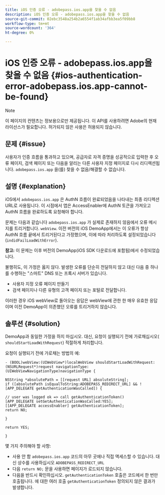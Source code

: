 ```yaml
---
title: iOS 인증 오류 - adobepass.ios.app을 찾을 수 없음
description: iOS 인증 오류 - adobepass.ios.app을 찾을 수 없음
source-git-commit: 02ebc3548a254b2a6554f1ab34afbb3ea5f09bb8
workflow-type: tm+mt
source-wordcount: '364'
ht-degree: 0%

---
```


# iOS 인증 오류 - adobepass.ios.app을 찾을 수 없음 {#ios-authentication-error-adobepass.ios.app-cannot-be-found}

>[!NOTE]
>
>이 페이지의 컨텐츠는 정보용으로만 제공됩니다. 이 API를 사용하려면 Adobe의 현재 라이선스가 필요합니다. 허가되지 않은 사용은 허용되지 않습니다.

## 문제 {#issue}

사용자가 인증 흐름을 통과하고 있으며, 공급자로 자격 증명을 성공적으로 입력한 후 오류 페이지, 검색 페이지 또는 다음을 알리는 다른 사용자 지정 페이지로 다시 리디렉션됩니다. `adobepass.ios.app` 을(를) 찾을 수 없음/해결할 수 없습니다.

## 설명 {#explanation}

iOS에서 `adobepass.ios.app` 은 AuthN 흐름이 완료되었음을 나타내는 최종 리디렉션 URL로 사용됩니다. 이 시점에서 앱은 AccessEnabler에 AuthN 토큰을 가져오고 AuthN 흐름을 완료하도록 요청해야 합니다.

문제는 다음과 같습니다 `adobepass.ios.app` 가 실제로 존재하지 않음에서 오류 메시지를 트리거합니다. `webView`. 이전 버전의 iOS DemoApp에서는 이 오류가 항상 AuthN 흐름 끝에서 트리거된다고 가정했으며, 이에 따라 처리하도록 설정되었습니다(`indidFailLoadWithError`).

**참고:** 이 문제는 이후 버전의 DemoApp(iOS SDK 다운로드에 포함됨)에서 수정되었습니다.

불행히도, 이 가정은 옳지 않다. 발생한 오류를 단순히 전달하지 않고 대신 다음 중 하나를 수행하는 &quot;스마트&quot; DNS 또는 프록시 서버가 있습니다.

- 사용자 지정 오류 페이지 만들기
- 검색 페이지나 다른 유형의 고객 페이지 또는 포털로 전달합니다.

이러한 경우 iOS webView로 돌아오는 응답은 webView에 관한 한 매우 유효한 응답이며 이전 DemoApp이 의존했던 오류를 트리거하지 않습니다.

## 솔루션 {#solution}

DemoApp과 동일한 가정을 하지 마십시오. 대신, 요청이 실행되기 전에 가로채십시오( `shouldStartLoadWithRequest`) 적절하게 처리합니다.

요청이 실행되기 전에 가로채는 방법의 예:

```obj-c
- (BOOL)webView:(UIWebView*)localWebView shouldStartLoadWithRequest:(NSURLRequest*)request navigationType:(UIWebViewNavigationType)navigationType {

NSString *absolutePath = [[request URL] absoluteString]; 
if ([absolutePath isEqualToString:ADOBEPASS_REDIRECT_URL] && ![APP_DELEGATE getAuthenticationWasCalled]) {

// user was logged ok => call getAuthenticationToken() 
[APP_DELEGATE setGetAuthenticationWasCalled:YES]; 
[[APP_DELEGATE accessEnabler] getAuthenticationToken];
return NO;

}

return YES;

}
```

몇 가지 주의해야 할 사항:

- 사용 안 함 `adobepass.ios.app` 코드의 아무 곳에나 직접 액세스할 수 있습니다. 대신 상수를 사용하십시오 `ADOBEPASS_REDIRECT_URL`
- 다음 `return NO;` 문을 사용하면 페이지가 로드되지 않습니다.
- 다음을 반드시 확인하십시오. `getAuthenticationToken` 호출은 코드에서 한 번만 호출됩니다. 에 대한 여러 호출 `getAuthenticationToken` 정의되지 않은 결과가 발생합니다.
